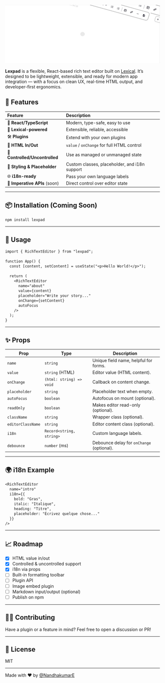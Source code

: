 ![Lexpad](https://raw.githubusercontent.com/NandhakumarE/lexpad/main/public/lexical-gif.gif)

**Lexpad** is a flexible, React-based rich text editor built on [Lexical](https://lexical.dev/). It’s designed to be lightweight, extensible, and ready for modern app integration — with a focus on clean UX, real-time HTML output, and developer-first ergonomics.


## 🚀 Features

| Feature | Description |
|:-|:-|
| 🧩 **React/TypeScript** | Modern, type-safe, easy to use |
| 🧠 **Lexical-powered** | Extensible, reliable, accessible |
| 🛠️ **Plugins** | Extend with your own plugins |
| 📨 **HTML In/Out** | `value` / `onChange` for full HTML control |
| 🧮 **Controlled/Uncontrolled** | Use as managed or unmanaged state |
| 🎨 **Styling & Placeholder** | Custom classes, placeholder, and i18n support |
| 🌐 **i18n-ready** | Pass your own language labels |
| 🧰 **Imperative APIs** (soon) | Direct control over editor state |

----

## 📦 Installation (Coming Soon)

```bash
npm install lexpad
```

---

## 🔧 Usage

```tsx
import { RichTextEditor } from "lexpad";

function App() {
  const [content, setContent] = useState("<p>Hello World!</p>");

  return (
    <RichTextEditor
      name="about"
      value={content}
      placeholder="Write your story..."
      onChange={setContent}
      autoFocus
    />
  );
}
```

---

## ✨ Props

| Prop         | Type                     | Description                                |
|--------------|--------------------------|--------------------------------------------|
| `name`       | `string`                 | Unique field name, helpful for forms.      |
| `value`      | `string` (HTML)          | Editor value (HTML content).               |
| `onChange`   | `(html: string) => void` | Callback on content change.                |
| `placeholder`| `string`                 | Placeholder text when empty.               |
| `autoFocus`  | `boolean`                | Autofocus on mount (optional).             |
| `readOnly`   | `boolean`                | Makes editor read-only (optional).         |
| `className`  | `string`                 | Wrapper class (optional).                  |
| `editorClassName` | `string`           | Editor content class (optional).           |
| `i18n`       | `Record<string, string>` | Custom language labels.                    |
| `debounce`   | `number` (ms)            | Debounce delay for `onChange` (optional).  |

---

## 🌍 i18n Example

```tsx
<RichTextEditor
  name="intro"
  i18n={{
    bold: "Gras",
    italic: "Italique",
    heading: "Titre",
    placeholder: "Écrivez quelque chose..."
  }}
/>
```

---

## 📈 Roadmap

- [x] HTML value in/out
- [x] Controlled & uncontrolled support
- [x] i18n via props
- [ ] Built-in formatting toolbar
- [ ] Plugin API
- [ ] Image embed plugin
- [ ] Markdown input/output (optional)
- [ ] Publish on npm

---

## 🧑‍💻 Contributing

Have a plugin or a feature in mind? Feel free to open a discussion or PR!

---

## 📄 License

MIT

---

Made with ❤️ by [@NandhakumarE](https://github.com/NandhakumarE)
